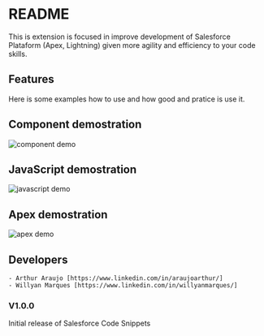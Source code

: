 # README

This is extension is focused in improve development of Salesforce Plataform (Apex, Lightning) given more agility and efficiency to your code skills.

## Features

Here is some examples how to use and how good and pratice is use it.

## Component demostration

![component demo](https://raw.githubusercontent.com/willyanmarques/salesforce-code-snippets/master/demos/component.gif)

## JavaScript demostration

![javascript demo](https://raw.githubusercontent.com/willyanmarques/salesforce-code-snippets/master/demos/javascript.gif)

## Apex demostration

![apex demo](https://raw.githubusercontent.com/willyanmarques/salesforce-code-snippets/master/demos/apex.gif)


## Developers
    - Arthur Araujo [https://www.linkedin.com/in/araujoarthur/]
    - Willyan Marques [https://www.linkedin.com/in/willyanmarques/]

### V1.0.0

Initial release of Salesforce Code Snippets